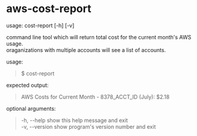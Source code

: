 # aws-cost-report      
  
usage: cost-report \[-h\] \[-v\]  
  
command line tool which will return total cost for the current month's AWS usage.  
oraganizations with multiple accounts will see a list of accounts.  
  
usage:   
> $ cost-report  
  
expected output:  
> AWS Costs for Current Month - 8378\_ACCT\_ID (July): $2.18  
  
optional arguments:  
> -h, --help     show this help message and exit  
> -v, --version  show program's version number and exit  
